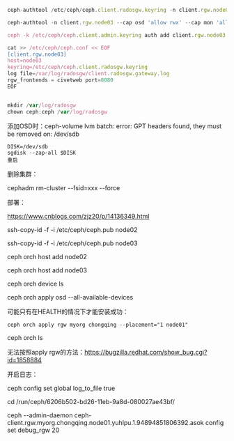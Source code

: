 ```javascript
ceph-authtool /etc/ceph/ceph.client.radosgw.keyring -n client.rgw.node03 --gen-key

ceph-authtool -n client.rgw.node03 --cap osd 'allow rwx' --cap mon 'allow rwx' /etc/ceph/ceph.client.radosgw.keyring

ceph -k /etc/ceph/ceph.client.admin.keyring auth add client.rgw.node03 -i /etc/ceph/ceph.client.radosgw.keyring

cat >> /etc/ceph/ceph.conf << EOF
[client.rgw.node03]
host=node03
keyring=/etc/ceph/ceph.client.radosgw.keyring
log file=/var/log/radosgw/client.radosgw.gateway.log
rgw_frontends = civetweb port=8080
EOF


mkdir /var/log/radosgw
chown ceph:ceph /var/log/radosgw

```

添加OSD时：ceph-volume lvm batch: error: GPT headers found, they must be removed on: /dev/sdb

```shell
DISK=/dev/sdb
sgdisk --zap-all $DISK
重启
```



删除集群：

cephadm rm-cluster --fsid=xxx --force

部署：

https://www.cnblogs.com/zjz20/p/14136349.html



ssh-copy-id -f -i /etc/ceph/ceph.pub node02

ssh-copy-id -f -i /etc/ceph/ceph.pub node03



ceph orch host add node02

ceph orch host add node03

ceph orch device ls

ceph orch apply osd --all-available-devices



可能只有在HEALTH的情况下才能安装成功：

```
ceph orch apply rgw myorg chongqing --placement="1 node01"

```

ceph orch ls

无法按照apply rgw的方法：https://bugzilla.redhat.com/show_bug.cgi?id=1858884





开启日志：

ceph config set global log_to_file true

cd /run/ceph/6206b502-bd26-11eb-9a8d-080027ae43bf/

ceph --admin-daemon ceph-client.rgw.myorg.chongqing.node01.yuhlpu.1.94894851806392.asok config set debug_rgw 20